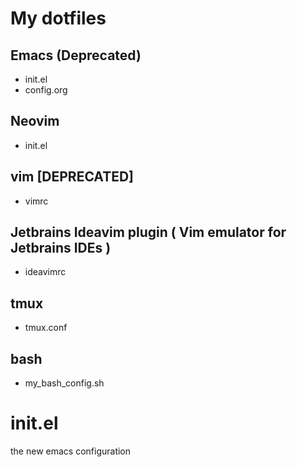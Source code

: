 # My dotfiles

## Emacs (Deprecated)
- init.el
- config.org


## Neovim
- init.el

## vim [DEPRECATED]
- vimrc

## Jetbrains Ideavim plugin ( Vim emulator for Jetbrains IDEs )
- ideavimrc

## tmux
- tmux.conf

## bash
- my_bash_config.sh

# init.el
the new emacs configuration

